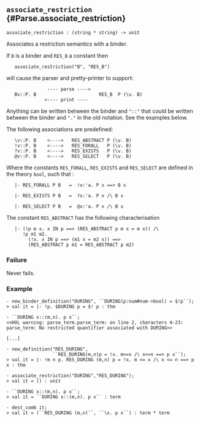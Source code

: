 ## `associate_restriction` {#Parse.associate_restriction}


```
associate_restriction : (string * string) -> unit
```



Associates a restriction semantics with a binder.


If `B` is a binder and `RES_B` a constant then
    
       associate_restriction("B", "RES_B")
    
will cause the parser and pretty-printer to support:
    
                   ---- parse ---->
       Bv::P. B                       RES_B  P (\v. B)
                  <---- print ----
    

Anything can be written between the binder and `"::"` that could be
written between the binder and `"."` in the old notation. See the
examples below.

The following associations are predefined:
    
       \v::P. B    <---->   RES_ABSTRACT P (\v. B)
       !v::P. B    <---->   RES_FORALL   P (\v. B)
       ?v::P. B    <---->   RES_EXISTS   P (\v. B)
       @v::P. B    <---->   RES_SELECT   P (\v. B)
    

Where the constants `RES_FORALL`, `RES_EXISTS` and `RES_SELECT` are
defined in the theory `bool`, such that :
    
       |- RES_FORALL P B   =  !x:'a. P x ==> B x
    
       |- RES_EXISTS P B   =  ?x:'a. P x /\ B x
    
       |- RES_SELECT P B   =  @x:'a. P x /\ B x
    
The constant `RES_ABSTRACT` has the following characterisation
    
       |- (!p m x. x IN p ==> (RES_ABSTRACT p m x = m x)) /\
          !p m1 m2.
            (!x. x IN p ==> (m1 x = m2 x)) ==>
            (RES_ABSTRACT p m1 = RES_ABSTRACT p m2)
    



### Failure

Never fails.

### Example

    
    - new_binder_definition("DURING", ``DURING(p:num#num->bool) = $!p``);
    > val it = |- !p. $DURING p = $! p : thm
    
    - ``DURING x::(m,n). p x``;
    <<HOL warning: parse_term.parse_term: on line 2, characters 4-23:
    parse_term: No restricted quantifier associated with DURING>>
    
    [...]
    
    - new_definition("RES_DURING",
                     ``RES_DURING(m,n)p = !x. m<=x /\ x<=n ==> p x``);
    > val it = |- !m n p. RES_DURING (m,n) p = !x. m <= x /\ x <= n ==> p x : thm
    
    - associate_restriction("DURING","RES_DURING");
    > val it = () : unit
    
    - ``DURING x::(m,n). p x``;
    > val it = ``DURING x::(m,n). p x`` : term
    
    - dest_comb it;
    > val it = (``RES_DURING (m,n)``, ``\x. p x``) : term * term
    
